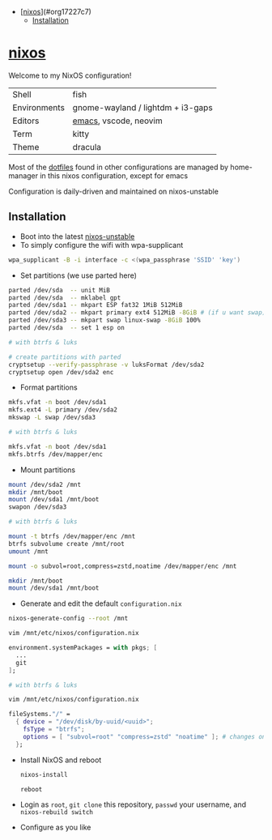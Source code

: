 - [[nixos](https://git.sr.ht/~haoxiangliew/nixos)](#org17227c7)
  - [Installation](#org2a31539)



<a id="org17227c7"></a>

# [nixos](https://git.sr.ht/~haoxiangliew/nixos)

Welcome to my NixOS configuration!

|              |                                                                   |
|------------ |----------------------------------------------------------------- |
| Shell        | fish                                                              |
| Environments | gnome-wayland / lightdm + i3-gaps                                 |
| Editors      | [emacs](https://git.sr.ht/~haoxiangliew/.emacs.d), vscode, neovim |
| Term         | kitty                                                             |
| Theme        | dracula                                                           |

Most of the [dotfiles](https://git.sr.ht/~haoxiangliew/nixos/tree/master/item/dotfiles) found in other configurations are managed by home-manager in this nixos configuration, except for emacs

Configuration is daily-driven and maintained on nixos-unstable


<a id="org2a31539"></a>

## Installation

-   Boot into the latest [nixos-unstable](https://channels.nixos.org/nixos-unstable/latest-nixos-minimal-x86_64-linux.iso)
-   To simply configure the wifi with wpa-supplicant

```sh
wpa_supplicant -B -i interface -c <(wpa_passphrase 'SSID' 'key')
```

-   Set partitions (we use parted here)

```sh
parted /dev/sda  -- unit MiB
parted /dev/sda  -- mklabel gpt
parted /dev/sda1 -- mkpart ESP fat32 1MiB 512MiB
parted /dev/sda2 -- mkpart primary ext4 512MiB -8GiB # (if u want swap)
parted /dev/sda3 -- mkpart swap linux-swap -8GiB 100%
parted /dev/sda  -- set 1 esp on

# with btrfs & luks

# create partitions with parted
cryptsetup --verify-passphrase -v luksFormat /dev/sda2
cryptsetup open /dev/sda2 enc
```

-   Format partitions

```sh
mkfs.vfat -n boot /dev/sda1
mkfs.ext4 -L primary /dev/sda2
mkswap -L swap /dev/sda3

# with btrfs & luks

mkfs.vfat -n boot /dev/sda1
mkfs.btrfs /dev/mapper/enc
```

-   Mount partitions

```sh
mount /dev/sda2 /mnt
mkdir /mnt/boot
mount /dev/sda1 /mnt/boot
swapon /dev/sda3

# with btrfs & luks

mount -t btrfs /dev/mapper/enc /mnt
btrfs subvolume create /mnt/root
umount /mnt

mount -o subvol=root,compress=zstd,noatime /dev/mapper/enc /mnt

mkdir /mnt/boot
mount /dev/sda1 /mnt/boot
```

-   Generate and edit the default `configuration.nix`

```sh
nixos-generate-config --root /mnt

vim /mnt/etc/nixos/configuration.nix
```

```nix
environment.systemPackages = with pkgs; [
  ...
  git
];
```

```sh
# with btrfs & luks

vim /mnt/etc/nixos/configuration.nix
```

```nix
fileSystems."/" =
  { device = "/dev/disk/by-uuid/<uuid>";
    fsType = "btrfs";
    options = [ "subvol=root" "compress=zstd" "noatime" ]; # changes on this line
  };
```

-   Install NixOS and reboot
    
    ```sh
    nixos-install
    
    reboot
    ```
-   Login as `root`, `git clone` this repository, `passwd` your username, and `nixos-rebuild switch`
-   Configure as you like
